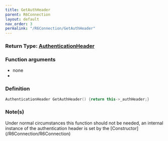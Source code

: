 ```yaml
---
title: GetAuthHeader
parent: R6Connection
layout: default
nav_order: 3
permalink: "/R6Connection/GetAuthHeader"
---
```


### Return Type: [AuthenticationHeader ](/R6pp/Types/AuthenticationHeader )

### Function arguments
 - none
 - 
### Definition
```cpp
AuthenticationHeader GetAuthHeader() {return this->_authHeader;}
```

### Note(s)

Under normal circumstances this function should not be needed, an internal instance of the authentication header is set by the [Constructor] (/R6Connection/R6Connection)